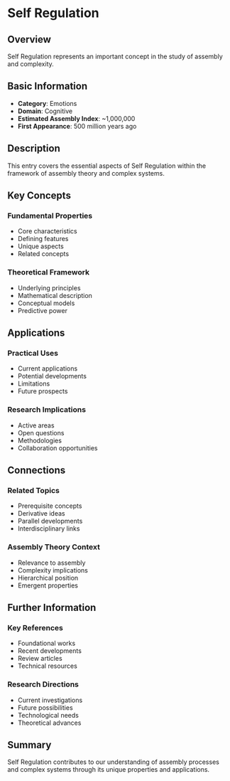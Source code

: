 # Self Regulation

## Overview

Self Regulation represents an important concept in the study of assembly and complexity.

## Basic Information

- **Category**: Emotions
- **Domain**: Cognitive
- **Estimated Assembly Index**: ~1,000,000
- **First Appearance**: 500 million years ago

## Description

This entry covers the essential aspects of Self Regulation within the framework of assembly theory and complex systems.

## Key Concepts

### Fundamental Properties
- Core characteristics
- Defining features
- Unique aspects
- Related concepts

### Theoretical Framework
- Underlying principles
- Mathematical description
- Conceptual models
- Predictive power

## Applications

### Practical Uses
- Current applications
- Potential developments
- Limitations
- Future prospects

### Research Implications
- Active areas
- Open questions
- Methodologies
- Collaboration opportunities

## Connections

### Related Topics
- Prerequisite concepts
- Derivative ideas
- Parallel developments
- Interdisciplinary links

### Assembly Theory Context
- Relevance to assembly
- Complexity implications
- Hierarchical position
- Emergent properties

## Further Information

### Key References
- Foundational works
- Recent developments
- Review articles
- Technical resources

### Research Directions
- Current investigations
- Future possibilities
- Technological needs
- Theoretical advances

## Summary

Self Regulation contributes to our understanding of assembly processes and complex systems through its unique properties and applications.
